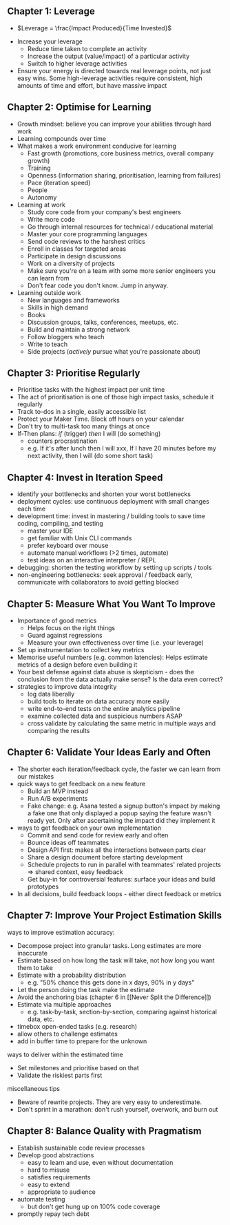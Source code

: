 ## Chapter 1: Leverage
* $Leverage = \frac{Impact Produced}{Time Invested}$
- Increase your leverage
	- Reduce time taken to complete an activity
	- Increase the output (value/impact) of a particular activity
	- Switch to higher leverage activities
- Ensure your energy is directed towards real leverage points, not just easy wins. Some high-leverage activities require consistent, high amounts of time and effort, but have massive impact

## Chapter 2: Optimise for Learning
- Growth mindset: believe you can improve your abilities through hard work
- Learning compounds over time
- What makes a work environment conducive for learning
	- Fast growth (promotions, core business metrics, overall company growth)
	- Training
	- Openness (information sharing, prioritisation, learning from failures)
	- Pace (iteration speed)
	- People
	- Autonomy
- Learning at work
	- Study core code from your company's best engineers
	- Write more code
	- Go through internal resources for technical / educational material
	- Master your core programming languages
	- Send code reviews to the harshest critics
	- Enroll in classes for targeted areas
	- Participate in design discussions
	- Work on a diversity of projects
	- Make sure you're on a team with some more senior engineers you can learn from
	- Don't fear code you don't know. Jump in anyway.
- Learning outside work
	- New languages and frameworks
	- Skills in high demand
	- Books
	- Discussion groups, talks, conferences, meetups, etc.
	- Build and maintain a strong network
	- Follow bloggers who teach
	- Write to teach
	- Side projects (_actively_ pursue what you're passionate about)
	
## Chapter 3: Prioritise Regularly
- Prioritise tasks with the highest impact per unit time
- The act of prioritisation is one of those high impact tasks, schedule it regularly
- Track to-dos in a single, easily accessible list
- Protect your Maker Time. Block off hours on your calendar
- Don't try to multi-task too many things at once
- If-Then plans: _if_ (trigger) _then_ I will (do something)
	- counters procrastination
	- e.g. If it's after lunch then I will xxx, If I have 20 minutes before my next activity, then I will (do some short task)

## Chapter 4: Invest in Iteration Speed
- identify your bottlenecks and shorten your worst bottlenecks
- deployment cycles: use continuous deployment with small changes each time
- development time: invest in mastering / building tools to save time coding, compiling, and testing
	- master your IDE
	- get familiar with Unix CLI commands
	- prefer keyboard over mouse
	- automate manual workflows (>2 times, automate)
	- test ideas on an interactive interpreter / REPL
- debugging: shorten the testing workflow by setting up scripts / tools
- non-engineering bottlenecks: seek approval / feedback early, communicate with collaborators to avoid getting blocked

## Chapter 5: Measure What You Want To Improve
- Importance of good metrics
	- Helps focus on the right things
	- Guard against regressions
	- Measure your own effectiveness over time (i.e. your leverage)
- Set up instrumentation to collect key metrics
- Memorise useful numbers (e.g. common latencies): Helps estimate metrics of a design before even building it
- Your best defense against data abuse is skepticism - does the conclusion from the data actually make sense? Is the data even correct?
- strategies to improve data integrity
	- log data liberally
	- build tools to iterate on data accuracy more easily
	- write end-to-end tests on the entire analytics pipeline
	- examine collected data and suspicious numbers ASAP
	- cross validate by calculating the same metric in multiple ways and comparing the results

## Chapter 6: Validate Your Ideas Early and Often
- The shorter each iteration/feedback cycle, the faster we can learn from our mistakes
- quick ways to get feedback on a new feature
	- Build an MVP instead
	- Run A/B experiments
	- Fake change: e.g. Asana tested a signup button's impact by making a fake one that only displayed a popup saying the feature wasn't ready yet. Only after ascertaining the impact did they implement it
- ways to get feedback on your own implementation
	- Commit and send code for review early and often
	- Bounce ideas off teammates
	- Design API first: makes all the interactions between parts clear
	- Share a design document before starting development
	- Schedule projects to run in parallel with teammates' related projects => shared context, easy feedback
	- Get buy-in for controversial features: surface your ideas and build prototypes
- In all decisions, build feedback loops - either direct feedback or metrics

## Chapter 7: Improve Your Project Estimation Skills
ways to improve estimation accuracy:
- Decompose project into granular tasks. Long estimates are more inaccurate
- Estimate based on how long the task will take, not how long you want them to take
- Estimate with a probability distribution
	- e.g. "50% chance this gets done in x days, 90% in y days"
- Let the person doing the task make the estimate
- Avoid the anchoring bias (chapter 6 in [[Never Split the Difference]])
- Estimate via multiple approaches
	- e.g. task-by-task, section-by-section, comparing against historical data, etc.
- timebox open-ended tasks (e.g. research)
- allow others to challenge estimates
- add in buffer time to prepare for the unknown

ways to deliver within the estimated time
- Set milestones and prioritise based on that
- Validate the riskiest parts first

miscellaneous tips
- Beware of rewrite projects. They are very easy to underestimate.
- Don't sprint in a marathon: don't rush yourself, overwork, and burn out

## Chapter 8: Balance Quality with Pragmatism
- Establish sustainable code review processes
- Develop good abstractions
	- easy to learn and use, even without documentation
	- hard to misuse
	- satisfies requirements
	- easy to extend
	- appropriate to audience
- automate testing
	- but don't get hung up on 100% code coverage
- promptly repay tech debt
